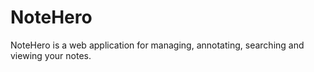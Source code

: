 # NoteHero
NoteHero is a web application for managing, annotating, searching and viewing your notes.
